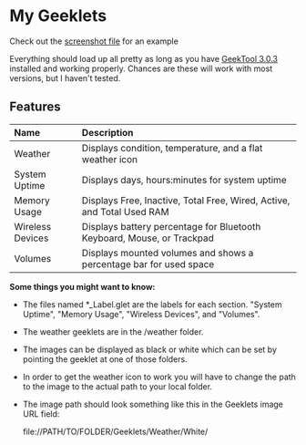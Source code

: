 My Geeklets
========

Check out the [screenshot file](https://github.com/allusis/geeklets/blob/master/Screenshot.png) for an example

Everything should load up all pretty as long as you have [GeekTool 3.0.3](http://itunes.apple.com/us/app/geektool/id456877552?l=fr&ls=1&mt=12) installed and working properly. Chances are these will work with most versions, but I haven't tested. 

## Features
| Name          | Description   |
| :------------ | :------------ |
| Weather       | Displays condition, temperature, and a flat weather icon |
| System Uptime | Displays days, hours:minutes for system uptime |
| Memory Usage  | Displays Free, Inactive, Total Free, Wired, Active, and Total Used RAM |
| Wireless Devices | Displays battery percentage for Bluetooth Keyboard, Mouse, or Trackpad |
| Volumes          | Displays mounted volumes and shows a percentage bar for used space |


**Some things you might want to know:**
* The files named *_Label.glet are the labels for each section. "System Uptime", "Memory Usage", "Wireless Devices", and "Volumes".
* The weather geeklets are in the /weather folder.
* The images can be displayed as black or white which can be set by pointing the geeklet at one of those folders.
* In order to get the weather icon to work you will have to change the path to the image to the actual path to your local folder. 
* The image path should look something like this in the Geeklets image URL field: 


    file://PATH/TO/FOLDER/Geeklets/Weather/White/ 



